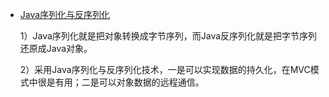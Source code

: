  - [Java序列化与反序列化](http://blog.csdn.net/wangloveall/article/details/7992448/)
 
    1）Java序列化就是把对象转换成字节序列，而Java反序列化就是把字节序列还原成Java对象。
    
    2）采用Java序列化与反序列化技术，一是可以实现数据的持久化，在MVC模式中很是有用；二是可以对象数据的远程通信。